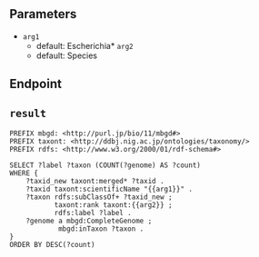 # 

## Parameters
* `arg1`
  * default: Escherichia* `arg2`
  * default: Species

## Endpoint


## `result`

```sparql
PREFIX mbgd: <http://purl.jp/bio/11/mbgd#>
PREFIX taxont: <http://ddbj.nig.ac.jp/ontologies/taxonomy/>
PREFIX rdfs: <http://www.w3.org/2000/01/rdf-schema#>

SELECT ?label ?taxon (COUNT(?genome) AS ?count)
WHERE {
    ?taxid_new taxont:merged* ?taxid .
    ?taxid taxont:scientificName "{{arg1}}" .
    ?taxon rdfs:subClassOf+ ?taxid_new ;
           taxont:rank taxont:{{arg2}} ;
           rdfs:label ?label .
    ?genome a mbgd:CompleteGenome ;
            mbgd:inTaxon ?taxon .
}
ORDER BY DESC(?count)


```
